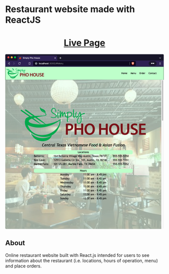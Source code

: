 # Restaurant website made with ReactJS

<h1 align="center">
    <a href="https://restaurant-website-fremen432.netlify.app/" target="_blank">
     Live Page
    </a>
</h1>
<div align="center">
    <!-- <img src="./client/src/assets/images/screenshot.gif" > -->
    <img src="./src/assets/final-screenshots/simplyPho-homepage.png" >
</div>

## About <a name = "about"></a>
Online restaurant website built with React.js intended for users to see information about the restaurant (i.e. locations, hours of operation, menu) and place orders.